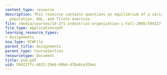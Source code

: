 ```yaml
---
content_type: resource
description: This resource contains questions on equilibrium of a variant, revenue,
  population, AOL, and Tirole exercise.
file: /media/courses/14-271-industrial-organization-i-fall-2005/594227fcd83229eb90bdd78a8ce32bec_ps8.pdf
file_type: application/pdf
learning_resource_types:
- Assignments
ocw_type: OCWFile
parent_title: Assignments
parent_type: CourseSection
resourcetype: Document
title: ps8.pdf
uid: 594227fc-d832-29eb-90bd-d78a8ce32bec
---
```

